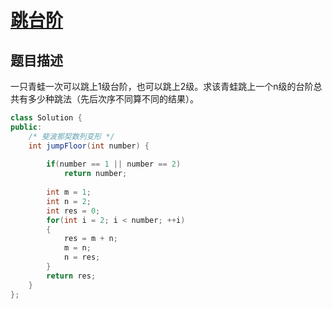 # [跳台阶](https://www.nowcoder.com/practice/8c82a5b80378478f9484d87d1c5f12a4?tpId=13&tqId=11161&tPage=1&rp=1&ru=/ta/coding-interviews&qru=/ta/coding-interviews/question-ranking)

## 题目描述

一只青蛙一次可以跳上1级台阶，也可以跳上2级。求该青蛙跳上一个n级的台阶总共有多少种跳法（先后次序不同算不同的结果）。



```java
class Solution {
public:
    /* 斐波那契数列变形 */
    int jumpFloor(int number) {
        
        if(number == 1 || number == 2)
            return number;
        
        int m = 1;
        int n = 2;
        int res = 0;
        for(int i = 2; i < number; ++i)
        {
            res = m + n;
            m = n;
            n = res;
        }
        return res;
    }
};
```

